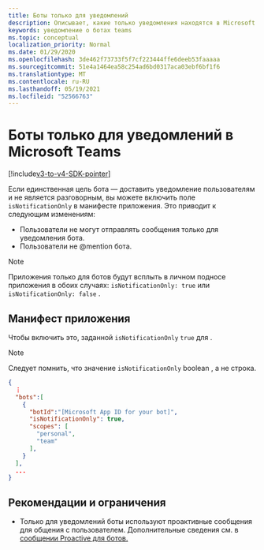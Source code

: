 ```yaml
---
title: Боты только для уведомлений
description: Описывает, какие только уведомления находятся в Microsoft Teams
keywords: уведомление о ботах teams
ms.topic: conceptual
localization_priority: Normal
ms.date: 01/29/2020
ms.openlocfilehash: 3de462f73733f5f7cf223444ffe6deeb53faaaaa
ms.sourcegitcommit: 51e4a1464ea58c254ad6bd0317aca03ebf6bf1f6
ms.translationtype: MT
ms.contentlocale: ru-RU
ms.lasthandoff: 05/19/2021
ms.locfileid: "52566763"
---
```

# <a name="notification-only-bots-in-microsoft-teams"></a>Боты только для уведомлений в Microsoft Teams

[!include[v3-to-v4-SDK-pointer](~/includes/v3-to-v4-pointer-bots.md)]

Если единственная цель бота — доставить уведомление пользователям и не является разговорным, вы можете включить поле `isNotificationOnly` в манифесте приложения. Это приводит к следующим изменениям:

* Пользователи не могут отправлять сообщения только для уведомления бота.
* Пользователи не @mention бота.

> [!NOTE]
> Приложения только для ботов будут всплыть в личном подносе приложения в обоих случаях: `isNotificationOnly: true` или `isNotificationOnly: false` .

## <a name="app-manifest"></a>Манифест приложения

Чтобы включить это, заданной `isNotificationOnly` `true` для .

> [!NOTE]
> Следует помнить, что значение `isNotificationOnly` boolean , а не строка.

```json
{
  ⋮
  "bots":[
    {
      "botId":"[Microsoft App ID for your bot]",
      "isNotificationOnly": true,
      "scopes": [
        "personal",
        "team"
      ],
    }
  ],
  ...
}
```

## <a name="best-practices-and-limitations"></a>Рекомендации и ограничения

* Только для уведомлений боты используют проактивные сообщения для общения с пользователем. Дополнительные сведения см. в [сообщении Proactive для ботов.](~/resources/bot-v3/bot-conversations/bots-conv-proactive.md)
